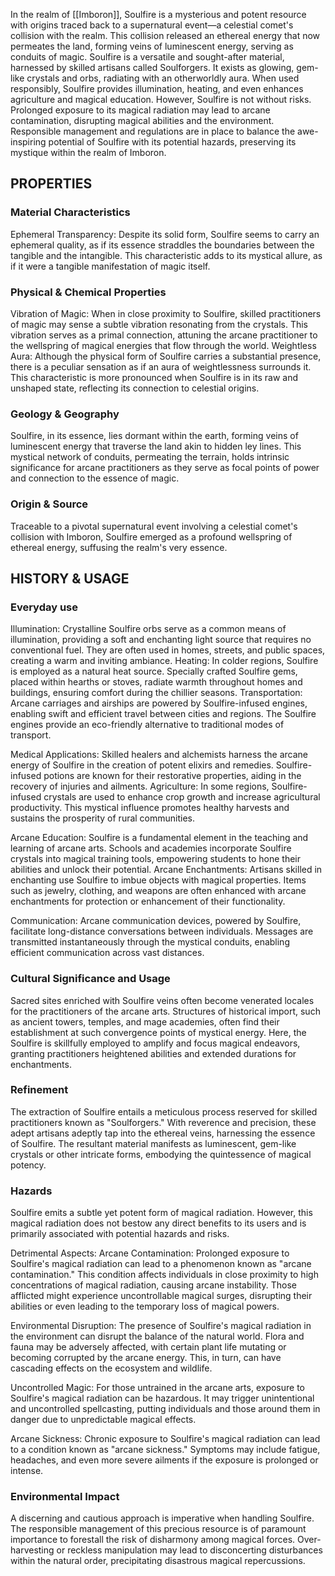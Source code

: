 In the realm of [[Imboron]], Soulfire is a mysterious and potent resource with origins traced back to a supernatural event—a celestial comet's collision with the realm. This collision released an ethereal energy that now permeates the land, forming veins of luminescent energy, serving as conduits of magic. Soulfire is a versatile and sought-after material, harnessed by skilled artisans called Soulforgers. It exists as glowing, gem-like crystals and orbs, radiating with an otherworldly aura. When used responsibly, Soulfire provides illumination, heating, and even enhances agriculture and magical education. However, Soulfire is not without risks. Prolonged exposure to its magical radiation may lead to arcane contamination, disrupting magical abilities and the environment. Responsible management and regulations are in place to balance the awe-inspiring potential of Soulfire with its potential hazards, preserving its mystique within the realm of Imboron.

## PROPERTIES

### Material Characteristics

Ephemeral Transparency: Despite its solid form, Soulfire seems to carry an ephemeral quality, as if its essence straddles the boundaries between the tangible and the intangible. This characteristic adds to its mystical allure, as if it were a tangible manifestation of magic itself.

### Physical & Chemical Properties

Vibration of Magic: When in close proximity to Soulfire, skilled practitioners of magic may sense a subtle vibration resonating from the crystals. This vibration serves as a primal connection, attuning the arcane practitioner to the wellspring of magical energies that flow through the world. Weightless Aura: Although the physical form of Soulfire carries a substantial presence, there is a peculiar sensation as if an aura of weightlessness surrounds it. This characteristic is more pronounced when Soulfire is in its raw and unshaped state, reflecting its connection to celestial origins.

### Geology & Geography

Soulfire, in its essence, lies dormant within the earth, forming veins of luminescent energy that traverse the land akin to hidden ley lines. This mystical network of conduits, permeating the terrain, holds intrinsic significance for arcane practitioners as they serve as focal points of power and connection to the essence of magic.

### Origin & Source

Traceable to a pivotal supernatural event involving a celestial comet's collision with Imboron, Soulfire emerged as a profound wellspring of ethereal energy, suffusing the realm's very essence.

## HISTORY & USAGE

### Everyday use

Illumination: Crystalline Soulfire orbs serve as a common means of illumination, providing a soft and enchanting light source that requires no conventional fuel. They are often used in homes, streets, and public spaces, creating a warm and inviting ambiance. Heating: In colder regions, Soulfire is employed as a natural heat source. Specially crafted Soulfire gems, placed within hearths or stoves, radiate warmth throughout homes and buildings, ensuring comfort during the chillier seasons. Transportation: Arcane carriages and airships are powered by Soulfire-infused engines, enabling swift and efficient travel between cities and regions. The Soulfire engines provide an eco-friendly alternative to traditional modes of transport. 

Medical Applications: Skilled healers and alchemists harness the arcane energy of Soulfire in the creation of potent elixirs and remedies. Soulfire-infused potions are known for their restorative properties, aiding in the recovery of injuries and ailments. Agriculture: In some regions, Soulfire-infused crystals are used to enhance crop growth and increase agricultural productivity. This mystical influence promotes healthy harvests and sustains the prosperity of rural communities. 

Arcane Education: Soulfire is a fundamental element in the teaching and learning of arcane arts. Schools and academies incorporate Soulfire crystals into magical training tools, empowering students to hone their abilities and unlock their potential. Arcane Enchantments: Artisans skilled in enchanting use Soulfire to imbue objects with magical properties. Items such as jewelry, clothing, and weapons are often enhanced with arcane enchantments for protection or enhancement of their functionality.

Communication: Arcane communication devices, powered by Soulfire, facilitate long-distance conversations between individuals. Messages are transmitted instantaneously through the mystical conduits, enabling efficient communication across vast distances.

### Cultural Significance and Usage

Sacred sites enriched with Soulfire veins often become venerated locales for the practitioners of the arcane arts. Structures of historical import, such as ancient towers, temples, and mage academies, often find their establishment at such convergence points of mystical energy. Here, the Soulfire is skillfully employed to amplify and focus magical endeavors, granting practitioners heightened abilities and extended durations for enchantments.

### Refinement

The extraction of Soulfire entails a meticulous process reserved for skilled practitioners known as "Soulforgers." With reverence and precision, these adept artisans adeptly tap into the ethereal veins, harnessing the essence of Soulfire. The resultant material manifests as luminescent, gem-like crystals or other intricate forms, embodying the quintessence of magical potency.

### Hazards

Soulfire emits a subtle yet potent form of magical radiation. However, this magical radiation does not bestow any direct benefits to its users and is primarily associated with potential hazards and risks. 

Detrimental Aspects: Arcane Contamination: Prolonged exposure to Soulfire's magical radiation can lead to a phenomenon known as "arcane contamination." This condition affects individuals in close proximity to high concentrations of magical radiation, causing arcane instability. Those afflicted might experience uncontrollable magical surges, disrupting their abilities or even leading to the temporary loss of magical powers. 

Environmental Disruption: The presence of Soulfire's magical radiation in the environment can disrupt the balance of the natural world. Flora and fauna may be adversely affected, with certain plant life mutating or becoming corrupted by the arcane energy. This, in turn, can have cascading effects on the ecosystem and wildlife.

Uncontrolled Magic: For those untrained in the arcane arts, exposure to Soulfire's magical radiation can be hazardous. It may trigger unintentional and uncontrolled spellcasting, putting individuals and those around them in danger due to unpredictable magical effects.

Arcane Sickness: Chronic exposure to Soulfire's magical radiation can lead to a condition known as "arcane sickness." Symptoms may include fatigue, headaches, and even more severe ailments if the exposure is prolonged or intense.

### Environmental Impact

A discerning and cautious approach is imperative when handling Soulfire. The responsible management of this precious resource is of paramount importance to forestall the risk of disharmony among magical forces. Over-harvesting or reckless manipulation may lead to disconcerting disturbances within the natural order, precipitating disastrous magical repercussions.